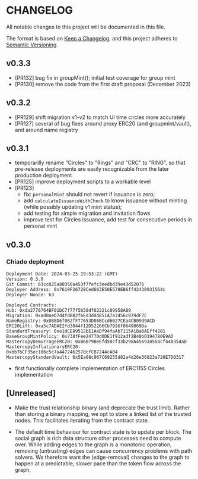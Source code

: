 # CHANGELOG
All notable changes to this project will be documented in this file.

The format is based on [Keep a Changelog](https://keepachangelog.com/en/1.0.0/),
and this project adheres to [Semantic Versioning](https://semver.org/spec/v2.0.0.html).

## v0.3.3

- [PR132] bug fix in groupMint(); initial test coverage for group mint
- [PR130] remove the code from the first draft proposal (December 2023)

## v0.3.2

- [PR129] shift migration v1-v2 to match UI time circles more accurately
- [PR127] several of bug fixes around proxy ERC20 (and groupmint/vault), and around name registry

## v0.3.1

- temporarilly rename "Circles" to "Rings" and "CRC" to "RING", so that pre-release deployments are easily recognizable from the later production deployment
- [PR125] improve deployment scripts to a workable level
- [PR123] 
    - fix: `personalMint` should not revert if issuance is zero;
    - add `calculateIssuanceWithCheck` to know issuance without minting (while possibly updating v1 mint status);
    - add testing for simple migration and invitation flows
    - improve test for Circles issuance, add test for consecutive periods in personal mint

## v0.3.0 

### Chiado deployment
```
Deployment Date: 2024-03-25 19:53:22 (GMT)
Version: 0.3.0
Git Commit: 63cc025a80350a453f7fefc3eedbd39e43d52075
Deployer Address: 0x7619F26728Ced663E50E578EB6ff42430931564c
Deployer Nonce: 63

Deployed Contracts:
Hub: 0xda2776764BF01DC7f77f5b58df62221c89958A89
Migration: 0xad0aeD7d4fdB82f6Ed3ddd851A7a3456c979dF7C
NameRegistry: 0x088D6f062fF77653D86BCcd6027CEa4CB09d9ACD
ERC20Lift: 0xa5c7ADAE2fd3844f12D52266Cb7926f8649869Da
StandardTreasury: 0xe1dCE89512bE1AeDf94faAb7115A1Ba6AEff4201
BaseGroupMintPolicy: 0x738fFee24770d0DE1f912adf2B48b0194780E9AD
MastercopyDemurrageERC20: 0xB6B79BeEfd58cf33b298A456934554cf440354aD
MastercopyInflationaryERC20: 0xbb76CF35ec106c5c7a447246257dcfCB7244cA04
MastercopyStandardVault: 0x5Ea08c967C69255d82a4d26e36823a720E7D0317
```
- first functionally complete implementation of ERC1155 Circles implementation

## [Unreleased]

- Make the trust relationship binary (and deprecate the trust limit). Rather than storing a binary mapping, we opt to store a linked list of the trusted nodes. This facilitates iterating from the contract state.

- The default time behaviour for contract state is to update per block. The social graph is rich data structure other processes need to compute over. While adding edges to the graph is a monotonic operation, removing (untrusting) edges can cause concurrency problems with path solvers. We therefore want the (edge-removal) changes to the graph to happen at a predictable, slower pace than the token flow across the graph. 